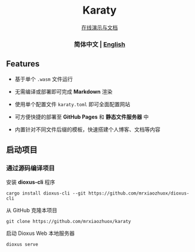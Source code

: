 <div align="center">
  <h1>Karaty</h1>
</div>
<div align="center">
  <a href="https://karaty.mrxzx.info">在线演示与文档</a>
</div>

<div align="center">
  <h3>
    <span> 简体中文 </span>
    <span> | </span>
    <a href="https://github.com/mrxiaozhuox/karaty/blob/master/README.md"> English </a>
  </h3>
</div>


## Features

- 基于单个 `.wasm` 文件运行

- 无需编译或部署即可完成 **Markdown** 渲染
- 使用单个配置文件 `karaty.toml` 即可全面配置网站
- 可方便快捷的部署至 **GitHub Pages** 和 **静态文件服务器** 中
- 内置针对不同文件后缀的模板，快速搭建个人博客、文档等内容



## 启动项目

### 通过源码编译项目

安装 **dioxus-cli** 程序

```shell
cargo install dioxus-cli --git https://github.com/mrxiaozhuox/dioxus-cli
```

从 GitHub 克隆本项目

```shell
git clone https://github.com/mrxiaozhuox/karaty
```

启动 Dioxus Web 本地服务器

```shell
dioxus serve
```

